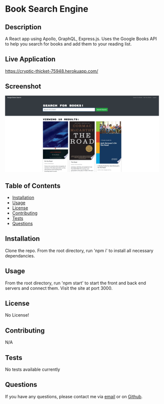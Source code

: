 # Book Search Engine   
## Description

A React app using Apollo, GraphQL, Express.js. Uses the Google Books API to help you search for books and add them to your reading list.

## Live Application

https://cryptic-thicket-75948.herokuapp.com/

## Screenshot
![Book Search Engine](/demo.PNG)

## Table of Contents

* [Installation](#installation)
* [Usage](#usage)
* [License](#license)
* [Contributing](#contributing)
* [Tests](#tests)
* [Questions](#questions)

## Installation

Clone the repo. From the root directory, run 'npm i' to install all necessary dependancies.

## Usage

From the root directory, run 'npm start' to start the front and back end servers and connect them. Visit the site at port 3000. 

## License

No License!

## Contributing

N/A

## Tests

No tests available currently

## Questions

If you have any questions, please contact me via [email](VINNYCAR0923@gmail.com) or on [Github](http://github.com/vcaruso0923).
